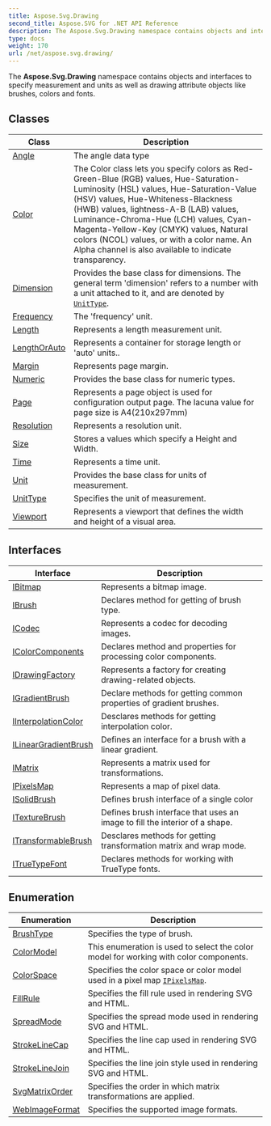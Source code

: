 ```yaml
---
title: Aspose.Svg.Drawing
second_title: Aspose.SVG for .NET API Reference
description: The Aspose.Svg.Drawing namespace contains objects and interfaces to specify measurement and units as well as drawing attribute objects like brushes colors and fonts
type: docs
weight: 170
url: /net/aspose.svg.drawing/
---
```

The **Aspose.Svg.Drawing** namespace contains objects and interfaces to specify measurement and units as well as drawing attribute objects like brushes, colors and fonts.

## Classes

| Class | Description |
| --- | --- |
| [Angle](./angle/) | The angle data type |
| [Color](./color/) | The Color class lets you specify colors as Red-Green-Blue (RGB) values, Hue-Saturation-Luminosity (HSL) values, Hue-Saturation-Value (HSV) values, Hue-Whiteness-Blackness (HWB) values, lightness-A-B (LAB) values, Luminance-Chroma-Hue (LCH) values, Cyan-Magenta-Yellow-Key (CMYK) values, Natural colors (NCOL) values, or with a color name. An Alpha channel is also available to indicate transparency. |
| [Dimension](./dimension/) | Provides the base class for dimensions. The general term 'dimension' refers to a number with a unit attached to it, and are denoted by [`UnitType`](../aspose.svg.drawing/unittype/). |
| [Frequency](./frequency/) | The 'frequency' unit. |
| [Length](./length/) | Represents a length measurement unit. |
| [LengthOrAuto](./lengthorauto/) | Represents a container for storage length or 'auto' units.. |
| [Margin](./margin/) | Represents page margin. |
| [Numeric](./numeric/) | Provides the base class for numeric types. |
| [Page](./page/) | Represents a page object is used for configuration output page. The lacuna value for page size is A4(210x297mm) |
| [Resolution](./resolution/) | Represents a resolution unit. |
| [Size](./size/) | Stores a values which specify a Height and Width. |
| [Time](./time/) | Represents a time unit. |
| [Unit](./unit/) | Provides the base class for units of measurement. |
| [UnitType](./unittype/) | Specifies the unit of measurement. |
| [Viewport](./viewport/) | Represents a viewport that defines the width and height of a visual area. |
## Interfaces

| Interface | Description |
| --- | --- |
| [IBitmap](./ibitmap/) | Represents a bitmap image. |
| [IBrush](./ibrush/) | Declares method for getting of brush type. |
| [ICodec](./icodec/) | Represents a codec for decoding images. |
| [IColorComponents](./icolorcomponents/) | Declares method and properties for processing color components. |
| [IDrawingFactory](./idrawingfactory/) | Represents a factory for creating drawing-related objects. |
| [IGradientBrush](./igradientbrush/) | Declare methods for getting common properties of gradient brushes. |
| [IInterpolationColor](./iinterpolationcolor/) | Desclares methods for getting interpolation color. |
| [ILinearGradientBrush](./ilineargradientbrush/) | Defines an interface for a brush with a linear gradient. |
| [IMatrix](./imatrix/) | Represents a matrix used for transformations. |
| [IPixelsMap](./ipixelsmap/) | Represents a map of pixel data. |
| [ISolidBrush](./isolidbrush/) | Defines brush interface of a single color |
| [ITextureBrush](./itexturebrush/) | Defines brush interface that uses an image to fill the interior of a shape. |
| [ITransformableBrush](./itransformablebrush/) | Desclares methods for getting transformation matrix and wrap mode. |
| [ITrueTypeFont](./itruetypefont/) | Declares methods for working with TrueType fonts. |
## Enumeration

| Enumeration | Description |
| --- | --- |
| [BrushType](./brushtype/) | Specifies the type of brush. |
| [ColorModel](./colormodel/) | This enumeration is used to select the color model for working with color components. |
| [ColorSpace](./colorspace/) | Specifies the color space or color model used in a pixel map [`IPixelsMap`](../aspose.svg.drawing/ipixelsmap/). |
| [FillRule](./fillrule/) | Specifies the fill rule used in rendering SVG and HTML. |
| [SpreadMode](./spreadmode/) | Specifies the spread mode used in rendering SVG and HTML. |
| [StrokeLineCap](./strokelinecap/) | Specifies the line cap used in rendering SVG and HTML. |
| [StrokeLineJoin](./strokelinejoin/) | Specifies the line join style used in rendering SVG and HTML. |
| [SvgMatrixOrder](./svgmatrixorder/) | Specifies the order in which matrix transformations are applied. |
| [WebImageFormat](./webimageformat/) | Specifies the supported image formats. |

